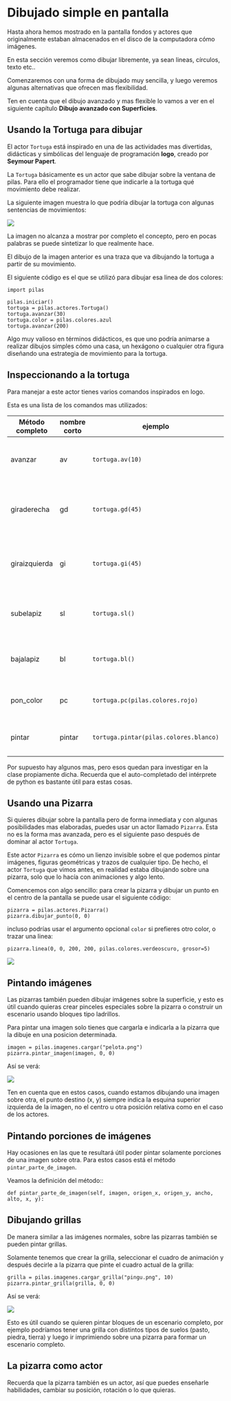 # Dibujado simple en pantalla

Hasta ahora hemos mostrado en la pantalla
fondos y actores que originalmente estaban
almacenados en el disco de la computadora
cómo imágenes.

En esta sección veremos como dibujar libremente, ya
sean lineas, círculos, texto etc..

Comenzaremos con una forma de dibujado muy
sencilla, y luego veremos algunas alternativas
que ofrecen mas flexibilidad.

Ten en cuenta que el dibujo avanzado y mas flexible
lo vamos a ver en el siguiente capítulo **Dibujo avanzado
con Superficies**.


## Usando la Tortuga para dibujar

El actor ``Tortuga`` está inspirado en una de
las actividades mas divertidas, didácticas y simbólicas
del lenguaje de programación **logo**, creado
por **Seymour Papert**.

La ``Tortuga`` básicamente es un actor que sabe
dibujar sobre la ventana de pilas. Para ello el
programador tiene que indicarle a la tortuga qué
movimiento debe realizar.

La siguiente imagen muestra lo que podría
dibujar la tortuga con algunas sentencias de
movimientos:

![](../imagenes/dibujado_simple_en_pantalla/tortuga_dibuja_triangulo.jpg)

La imagen no alcanza a mostrar por completo el
concepto, pero en pocas palabras se puede sintetizar
lo que realmente hace.

El dibujo de la imagen anterior es una traza que
va dibujando la tortuga a partir de su movimiento.

El siguiente código es el que se utilizó para
dibujar esa linea de dos colores:


    import pilas

    pilas.iniciar()
    tortuga = pilas.actores.Tortuga()
    tortuga.avanzar(30)
    tortuga.color = pilas.colores.azul
    tortuga.avanzar(200)

Algo muy valioso en términos didácticos, es que
uno podría animarse a realizar dibujos simples cómo
una casa, un hexágono o cualquier otra figura diseñando una estrategia
de movimiento para la tortuga.

## Inspeccionando a la tortuga

Para manejar a este actor tienes varios comandos
inspirados en logo.

Esta es una lista de los comandos mas utilizados:



Método completo  | nombre corto | ejemplo                                | ¿que hace?
---------------- | ------------ | -------------------------------------- | -----------------------------------------------
avanzar          | av           | `tortuga.av(10)`                       | avanza en dirección a donde mira la tortuga.  
giraderecha      | gd           | `tortuga.gd(45)`                       | gira hacia la derecha los grados indicados.
giraizquierda    | gi           | `tortuga.gi(45)`                       | gira hacia la izquierda los grados indicados.  
subelapiz        | sl           | `tortuga.sl()`                         | deja de dibujar cuando se mueve la tortuga.
bajalapiz        | bl           | `tortuga.bl()`                         | comienza a dibujar cuando la tortuga se mueve.
pon_color        | pc           | `tortuga.pc(pilas.colores.rojo)`       | dibuja con el color indicado.
pintar           | pintar       | `tortuga.pintar(pilas.colores.blanco)` | pinta toda la pantala del mismo color.



Por supuesto hay algunos mas, pero esos quedan para
investigar en la clase propiamente dicha. Recuerda que
el auto-completado del intérprete de python es bastante
útil para estas cosas.

## Usando una Pizarra

Si quieres dibujar sobre la pantalla pero
de forma inmediata y con algunas posibilidades mas
elaboradas, puedes
usar un actor llamado ``Pizarra``. Esta no es la
forma mas avanzada, pero es el siguiente paso después
de dominar al actor ``Tortuga``.

Este actor ``Pizarra`` es cómo un lienzo invisible sobre
el que podemos pintar imágenes, figuras
geométricas y trazos de cualquier tipo. De hecho, el actor
``Tortuga`` que vimos antes, en realidad estaba
dibujando sobre una pizarra, solo que lo hacía con
animaciones y algo lento.

Comencemos con algo sencillo: para crear la pizarra y
dibujar un punto en el centro de la
pantalla se puede usar el siguiente
código:


    pizarra = pilas.actores.Pizarra()
    pizarra.dibujar_punto(0, 0)

incluso podrías usar el argumento opcional ``color``
si prefieres otro color, o trazar una linea:



    pizarra.linea(0, 0, 200, 200, pilas.colores.verdeoscuro, grosor=5)

![](../imagenes/dibujado_simple_en_pantalla/linea.jpg)


## Pintando imágenes

Las pizarras también pueden dibujar imágenes sobre la superficie,
y esto es útil cuando quieras crear pinceles especiales sobre
la pizarra o construir un escenario usando bloques tipo
ladrillos.

Para pintar una imagen solo tienes que cargarla e
indicarla a la pizarra que la dibuje en una posicion determinada.


    imagen = pilas.imagenes.cargar("pelota.png")
    pizarra.pintar_imagen(imagen, 0, 0)


Así se verá:

![](../imagenes/dibujado_simple_en_pantalla/pizarra_imagen.jpg)

Ten en cuenta que en estos casos, cuando estamos dibujando
una imagen sobre otra, el punto destino (x, y) siempre indica
la esquina superior izquierda de la imagen, no el centro u
otra posición relativa como en el caso de los actores.

## Pintando porciones de imágenes

Hay ocasiones en las que te resultará útil poder
pintar solamente porciones de una imagen sobre otra. Para
estos casos está el método ``pintar_parte_de_imagen``.

Veamos la definición del método::


    def pintar_parte_de_imagen(self, imagen, origen_x, origen_y, ancho, alto, x, y):



## Dibujando grillas

De manera similar a las imágenes normales, sobre las pizarras
también se pueden pintar grillas.

Solamente tenemos que crear la grilla, seleccionar el
cuadro de animación y después decirle a la pizarra
que pinte el cuadro actual de la grilla:


    grilla = pilas.imagenes.cargar_grilla("pingu.png", 10)
    pizarra.pintar_grilla(grilla, 0, 0)

Así se verá:

![](../imagenes/dibujado_simple_en_pantalla/pizarra_grilla.jpg)

Esto es útil cuando se quieren pintar bloques de un escenario
completo, por ejemplo podríamos tener una grilla con distintos
tipos de suelos (pasto, piedra, tierra) y luego ir
imprimiendo sobre una pizarra para formar un escenario completo.

## La pizarra como actor

Recuerda que la pizarra también es un actor, así que puedes enseñarle
habilidades, cambiar su posición, rotación o lo que quieras.
